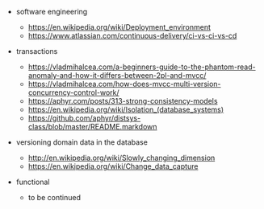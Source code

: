 * software engineering
  * https://en.wikipedia.org/wiki/Deployment_environment
  * https://www.atlassian.com/continuous-delivery/ci-vs-ci-vs-cd
  
* transactions
  * https://vladmihalcea.com/a-beginners-guide-to-the-phantom-read-anomaly-and-how-it-differs-between-2pl-and-mvcc/
  * https://vladmihalcea.com/how-does-mvcc-multi-version-concurrency-control-work/
  * https://aphyr.com/posts/313-strong-consistency-models
  * https://en.wikipedia.org/wiki/Isolation_(database_systems)
  * https://github.com/aphyr/distsys-class/blob/master/README.markdown
  
* versioning domain data in the database
  * http://en.wikipedia.org/wiki/Slowly_changing_dimension
  * https://en.wikipedia.org/wiki/Change_data_capture
  
* functional
  * to be continued
 
